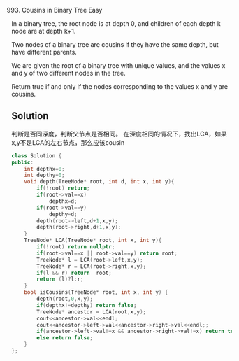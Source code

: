 993. Cousins in Binary Tree
Easy

In a binary tree, the root node is at depth 0, and children of each depth k node are at depth k+1.

Two nodes of a binary tree are cousins if they have the same depth, but have different parents.

We are given the root of a binary tree with unique values, and the values x and y of two different nodes in the tree.

Return true if and only if the nodes corresponding to the values x and y are cousins.

## Solution

判断是否同深度，判断父节点是否相同。
在深度相同的情况下，找出LCA，如果x,y不是LCA的左右节点，那么应该cousin

```C++
class Solution {
public:
    int depthx=0;
    int depthy=0;
    void depth(TreeNode* root, int d, int x, int y){
        if(!root) return;
        if(root->val==x)
            depthx=d;
        if(root->val==y)
            depthy=d;
        depth(root->left,d+1,x,y);
        depth(root->right,d+1,x,y);
    }
    TreeNode* LCA(TreeNode* root, int x, int y){
        if(!root) return nullptr;
        if(root->val==x || root->val==y) return root;
        TreeNode* l = LCA(root->left,x,y);
        TreeNode* r = LCA(root->right,x,y);
        if(l && r) return  root;
        return (l)?l:r;
    }
    bool isCousins(TreeNode* root, int x, int y) {
        depth(root,0,x,y);
        if(depthx!=depthy) return false;
        TreeNode* ancestor = LCA(root,x,y);
        cout<<ancestor->val<<endl;
        cout<<ancestor->left->val<<ancestor->right->val<<endl;;
        if(ancestor->left->val!=x && ancestor->right->val!=x) return true;
        else return false;
    }
};

```